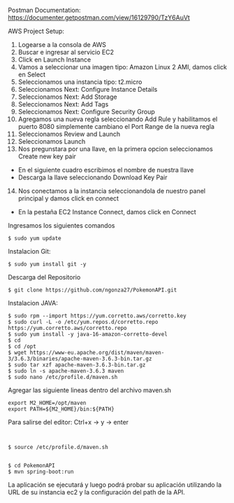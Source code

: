 Postman Documentation: https://documenter.getpostman.com/view/16129790/TzY6AuVt

AWS Project Setup:

1. Logearse a la consola de AWS
2. Buscar e ingresar al servicio EC2
3. Click en Launch Instance
4. Vamos a seleccionar una imagen tipo: Amazon Linux 2 AMI, damos click en Select
5. Seleccionamos una instancia tipo: t2.micro
6. Seleccionamos Next: Configure Instance Details
7. Seleccionamos Next: Add Storage
8. Seleccionamos Next: Add Tags
9. Seleccionamos Next: Configure Security Group
10. Agregamos una nueva regla seleccionando Add Rule y habilitamos el puerto 8080 simplemente cambiano el Port Range de la nueva regla
11. Seleccionamos Review and Launch
12. Seleccionamos Launch
13. Nos pregunstara por una llave, en la primera opcion seleccionamos Create new key pair
  - En el siguiente cuadro escribimos el nombre de nuestra llave
  - Descarga la llave seleccionando Download Key Pair
14. Nos conectamos a la instancia seleccionandola de nuestro panel principal y damos click en connect
  - En la pestaña EC2 Instance Connect, damos click en Connect


Ingresamos los siguientes comandos
```
$ sudo yum update
```
Instalacion Git:
```
$ sudo yum install git -y
```
Descarga del Repositorio
```
$ git clone https://github.com/ngonza27/PokemonAPI.git
```
Instalacion JAVA:
```
$ sudo rpm --import https://yum.corretto.aws/corretto.key 
$ sudo curl -L -o /etc/yum.repos.d/corretto.repo https://yum.corretto.aws/corretto.repo
$ sudo yum install -y java-16-amazon-corretto-devel
$ cd
$ cd /opt
$ wget https://www-eu.apache.org/dist/maven/maven-3/3.6.3/binaries/apache-maven-3.6.3-bin.tar.gz
$ sudo tar xzf apache-maven-3.6.3-bin.tar.gz
$ sudo ln -s apache-maven-3.6.3 maven
$ sudo nano /etc/profile.d/maven.sh
```
Agregar las siguiente lineas dentro del archivo maven.sh

```
export M2_HOME=/opt/maven
export PATH=${M2_HOME}/bin:${PATH}
```

Para salirse del editor:
Ctrl+x -> y -> enter
```


$ source /etc/profile.d/maven.sh


$ cd PokemonAPI
$ mvn spring-boot:run

```

La aplicación se ejecutará y luego podrá probar su aplicación utilizando la URL de su instancia ec2 y la configuración del path de la API.

